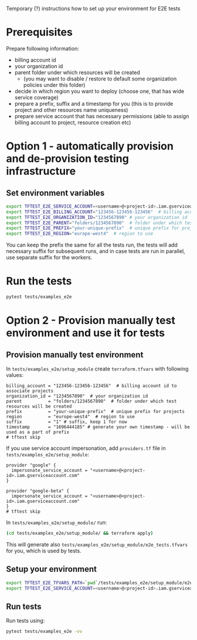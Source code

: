 Temporary (?) instructions how to set up your environment for E2E tests

# Prerequisites
Prepare following information:
* billing account id
* your organization id
* parent folder under which resources will be created
  * (you may want to disable / restore to default some organization policies under this folder) 
* decide in which region you want to deploy (choose one, that has wide service coverage)
* prepare a prefix, suffix and a timestamp for you (this is to provide project and other resources name uniqueness)
* prepare service account that has necessary permissions (able to assign billing account to project, resource creation etc)

# Option 1 - automatically provision and de-provision testing infrastructure
## Set environment variables
```bash
export TFTEST_E2E_SERVICE_ACCOUNT=<username>@<project-id>.iam.gserviceaccount.com  # set if you want to use service account impersonation
export TFTEST_E2E_BILLING_ACCOUNT="123456-123456-123456"  # billing account id to associate projects
export TFTEST_E2E_ORGANIZATION_ID="1234567890" # your organization id
export TFTEST_E2E_PARENT="folders/1234567890"  # folder under which test resources will be created
export TFTEST_E2E_PREFIX="your-unique-prefix"  # unique prefix for projects
export TFTEST_E2E_REGION="europe-west4"  # region to use
```

You can keep the prefix the same for all the tests run, the tests will add necessary suffix for subsequent runs, and in case tests are run in parallel, use separate suffix for the workers.
# Run the tests
```bash
pytest tests/examples_e2e
```

# Option 2 - Provision manually test environment and use it for tests
## Provision manually test environment
In `tests/examples_e2e/setup_module` create `terraform.tfvars` with following values:
```hcl
billing_account = "123456-123456-123456"  # billing account id to associate projects
organization_id = "1234567890"  # your organization id
parent          = "folders/1234567890"  # folder under which test resources will be created
prefix          = "your-unique-prefix"  # unique prefix for projects
region          = "europe-west4"  # region to use
suffix          = "1" # suffix, keep 1 for now
timestamp       = "1696444185" # generate your own timestamp - will be used as a part of prefix
# tftest skip
```

If you use service account impersonation, add `providers.tf` file in `tests/examples_e2e/setup_module`:
```hcl
provider "google" {
  impersonate_service_account = "<username>@<project-id>.iam.gserviceaccount.com"
}

provider "google-beta" {
  impersonate_service_account = "<username>@<project-id>.iam.gserviceaccount.com"
}
# tftest skip
```

In `tests/examples_e2e/setup_module/` run:
```bash
(cd tests/examples_e2e/setup_module/ && terraform apply)
```

This will generate also `tests/examples_e2e/setup_module/e2e_tests.tfvars` for you, which is used by tests.

## Setup your environment
```bash
export TFTEST_E2E_TFVARS_PATH=`pwd`/tests/examples_e2e/setup_module/e2e_tests.tfvars  # generated above
export TFTEST_E2E_SERVICE_ACCOUNT=<username>@<project-id>.iam.gserviceaccount.com  # your service account e-mail to use
```

## Run tests
Run tests using:
```bash
pytest tests/examples_e2e -vv
```
